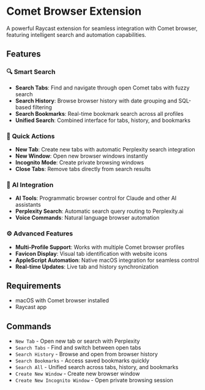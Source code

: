# Comet Browser Extension

A powerful Raycast extension for seamless integration with Comet browser, featuring intelligent search and automation capabilities.

## Features

### 🔍 **Smart Search**

- **Search Tabs**: Find and navigate through open Comet tabs with fuzzy search
- **Search History**: Browse browser history with date grouping and SQL-based filtering
- **Search Bookmarks**: Real-time bookmark search across all profiles
- **Unified Search**: Combined interface for tabs, history, and bookmarks

### 🚀 **Quick Actions**

- **New Tab**: Create new tabs with automatic Perplexity search integration
- **New Window**: Open new browser windows instantly
- **Incognito Mode**: Create private browsing windows
- **Close Tabs**: Remove tabs directly from search results

### 🤖 **AI Integration**

- **AI Tools**: Programmatic browser control for Claude and other AI assistants
- **Perplexity Search**: Automatic search query routing to Perplexity.ai
- **Voice Commands**: Natural language browser automation

### ⚙️ **Advanced Features**

- **Multi-Profile Support**: Works with multiple Comet browser profiles
- **Favicon Display**: Visual tab identification with website icons
- **AppleScript Automation**: Native macOS integration for seamless control
- **Real-time Updates**: Live tab and history synchronization

## Requirements

- macOS with Comet browser installed
- Raycast app

## Commands

- `New Tab` - Open new tab or search with Perplexity
- `Search Tabs` - Find and switch between open tabs
- `Search History` - Browse and open from browser history
- `Search Bookmarks` - Access saved bookmarks quickly
- `Search All` - Unified search across tabs, history, and bookmarks
- `Create New Window` - Create new browser window
- `Create New Incognito Window` - Open private browsing session
